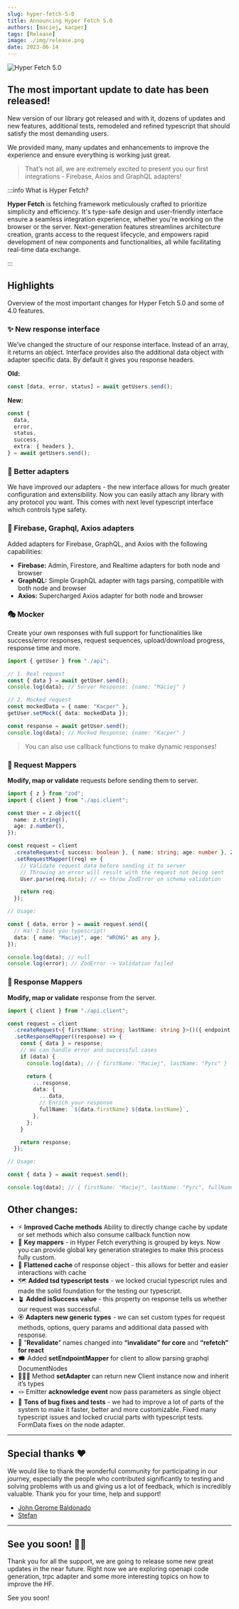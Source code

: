 ```yaml
---
slug: hyper-fetch-5-0
title: Announcing Hyper Fetch 5.0
authors: [maciej, kacper]
tags: [Release]
image: ./img/release.png
date: 2023-06-14
---
```


![Hyper Fetch 5.0](./img/release.png)

## The most important update to date has been released!

New version of our library got released and with it, dozens of updates and new features, additional tests, remodeled and
refined typescript that should satisfy the most demanding users.

We provided many, many updates and enhancements to improve the experience and ensure everything is working just great.

> That’s not all, we are extremely excited to present you our first integrations - Firebase, Axios and GraphQL adapters!

<!--truncate-->

:::info What is Hyper Fetch?

**Hyper Fetch** is fetching framework meticulously crafted to prioritize simplicity and efficiency. It's type-safe
design and user-friendly interface ensure a seamless integration experience, whether you're working on the browser or
the server. Next-generation features streamlines architecture creation, grants access to the request lifecycle, and
empowers rapid development of new components and functionalities, all while facilitating real-time data exchange.

:::

## Highlights

Overview of the most important changes for Hyper Fetch 5.0 and some of 4.0 features.

### ✨ New response interface

We’ve changed the structure of our response interface. Instead of an array, it returns an object. Interface provides
also the additional data object with adapter specific data. By default it gives you response headers.

**Old:**

```ts
const [data, error, status] = await getUsers.send();
```

**New:**

```ts
const {
  data,
  error,
  status,
  success,
  extra: { headers },
} = await getUsers.send();
```

### 🔮 Better adapters

We have improved our adapters - the new interface allows for much greater configuration and extensibility. Now you can
easily attach any library with any protocol you want. This comes with next level typescript interface which controls
type safety.

### 🎯 Firebase, Graphql, Axios adapters

Added adapters for Firebase, GraphQL, and Axios with the following capabilities:

- **Firebase:** Admin, Firestore, and Realtime adapters for both node and browser
- **GraphQL:** Simple GraphQL adapter with tags parsing, compatible with both node and browser
- **Axios:** Supercharged Axios adapter for both node and browser

### 🎭 Mocker

Create your own responses with full support for functionalities like success/error responses, request sequences,
upload/download progress, response time and more.

```ts
import { getUser } from "./api";

// 1. Real request
const { data } = await getUser.send();
console.log(data); // Server Response: {name: "Maciej" }

// 2. Mocked request
const mockedData = { name: "Kacper" };
getUser.setMock({ data: mockedData });

const response = await getUser.send();
console.log(data); // Mocked Response: {name: "Kacper" }
```

> You can also use callback functions to make dynamic responses!

### 💎 Request Mappers

**Modify, map or validate** requests before sending them to server.

```ts
import { z } from "zod";
import { client } from "./api.client";

const User = z.object({
  name: z.string(),
  age: z.number(),
});

const request = client
  .createRequest<{ success: boolean }, { name: string; age: number }, ZodError>()({ endpoint: "/user", method: "POST" })
  .setRequestMapper((req) => {
    // Validate request data before sending it to server
    // Throwing an error will result with the request not being sent
    User.parse(req.data); // => throw ZodError on schema validation

    return req;
  });

// Usage:

const { data, error } = await request.send({
  // Ha! I beat you typescript!
  data: { name: "Maciej", age: "WRONG" as any },
});

console.log(data); // null
console.log(error); // ZodError -> Validation failed
```

### 🚀 Response Mappers

**Modify, map or validate** response from the server.

```ts
import { client } from "./api.client";

const request = client
  .createRequest<{ firstName: string; lastName: string }>()({ endpoint: "/user", method: "POST" })
  .setResponseMapper((response) => {
    const { data } = response;
    // We can handle error and successful cases
    if (data) {
      console.log(data); // { firstName: "Maciej", lastName: "Pyrc" }

      return {
        ...response,
        data: {
          ...data,
          // Enrich your response
          fullName: `${data.firstName} ${data.lastName}`,
        },
      };
    }

    return response;
  });

// Usage:

const { data } = await request.send();

console.log(data); // { firstName: "Maciej", lastName: "Pyrc", fullName: "Maciej Pyrc" }
```

## Other changes:

- ⚡︎ **Improved Cache methods** Ability to directly change cache by update or set methods which also consume callback
  function now
- 📡 **Key mappers** - in Hyper Fetch everything is grouped by keys. Now you can provide global key generation
  strategies to make this process fully custom.
- 🎡 **Flattened cache** of response object - this allows for better and easier interactions with cache
- 🗺️ **Added tsd typescript tests** - we locked crucial typescript rules and made the solid foundation for the testing
  our typescript.
- 🪴 **Added isSuccess value** - this property on response tells us whether our request was successful.
- 🏵️ **Adapters new generic types** - we can set custom types for request methods, options, query params and additional
  data passed with response.
- 👾 ”**Revalidate**” names changed into **“invalidate” for core** and **“refetch” for react**
- 🗯️ Added **setEndpointMapper** for client to allow parsing graphql DocumentNodes
- 🏋🏻‍♂️ Method **setAdapter** can return new Client instance now and inherit it’s types
- 🪢 Emitter **acknowledge event** now pass parameters as single object
- 🐛 **Tons of bug fixes and tests** - we had to improve a lot of parts of the system to make it faster, better and more
  customizable. Fixed many typescript issues and locked crucial parts with typescript tests. FormData fixes on the node
  adapter.

---

## Special thanks ❤️

We would like to thank the wonderful community for participating in our journey, especially the people who contributed
significantly to testing and solving problems with us and giving us a lot of feedback, which is incredibly valuable.
Thank you for your time, help and support!

- [John Gerome Baldonado](https://github.com/johngerome)
- [Stefan](https://github.com/stefanullinger)

---

## See you soon! 🎉🎉

Thank you for all the support, we are going to release some new great updates in the near future. Right now we are
exploring openapi code generation, trpc adapter and some more interesting topics on how to improve the HF.

See you soon!
